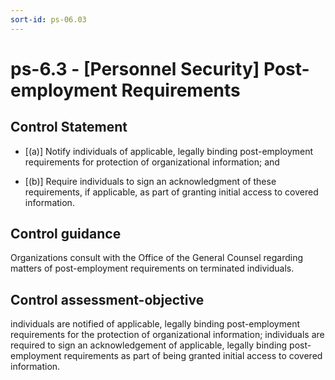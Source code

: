 ```yaml
---
sort-id: ps-06.03
---
```


# ps-6.3 - \[Personnel Security\] Post-employment Requirements

## Control Statement

- \[(a)\] Notify individuals of applicable, legally binding post-employment requirements for protection of organizational information; and

- \[(b)\] Require individuals to sign an acknowledgment of these requirements, if applicable, as part of granting initial access to covered information.

## Control guidance

Organizations consult with the Office of the General Counsel regarding matters of post-employment requirements on terminated individuals.

## Control assessment-objective

individuals are notified of applicable, legally binding post-employment requirements for the protection of organizational information;
individuals are required to sign an acknowledgement of applicable, legally binding post-employment requirements as part of being granted initial access to covered information.
